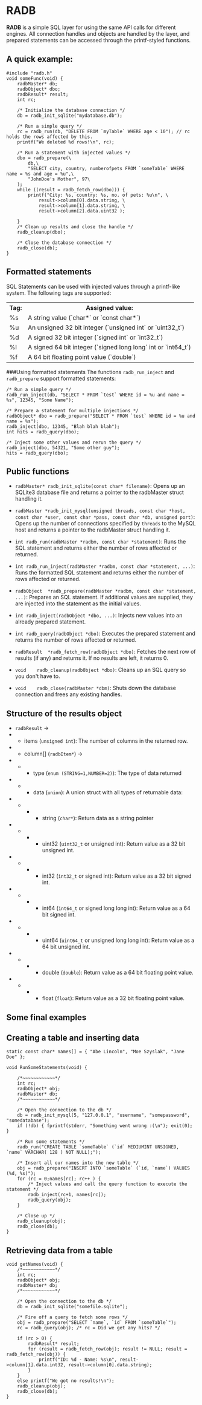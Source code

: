 RADB
====
**RADB** is a simple SQL layer for using the same API calls for different engines.
All connection handles and objects are handled by the layer, and prepared 
statements can be accessed through the printf-styled functions.

A quick example:
----------------

    #include "radb.h"
    void someFunc(void) {
        radbMaster* db;
        radbObject* dbo;
        radbResult* result;
        int rc;

        /* Initialize the database connection */
        db = radb_init_sqlite("mydatabase.db");

        /* Run a simple query */
        rc = radb_run(db, "DELETE FROM `myTable` WHERE age < 10"); // rc holds the rows affected by this.
        printf("We deleted %d rows!\n", rc);

        /* Run a statement with injected values */
        dbo = radb_prepare(\
            db,\
            "SELECT city, country, numberofpets FROM `someTable` WHERE name = %s and age = %u",\
            "JohnDoe's Mother", 97\
        );
        while ((result = radb_fetch_row(dbo))) {
            printf("City: %s, country: %s, no. of pets: %u\n", \
                result->column[0].data.string, \
                result->column[1].data.string, \
                result->column[2].data.uint32 );
                
        }
        /* Clean up results and close the handle */
        radb_cleanup(dbo); 

        /* Close the database connection */
        radb_close(db);
    }


Formatted statements
--------------------
SQL Statements can be used with injected values through a printf-like system.
The following tags are supported:
<table>
  <tr>
    <th>Tag:</th>
    <th>Assigned value:</th>
  </tr>
  <tr>
    <td>%s</td>
    <td>A string value (`char*` or `const char*`)</td>
  </tr>
  <tr>
    <td>%u</td>
    <td>An unsigned 32 bit integer (`unsigned int` or `uint32_t`)</td>
  </tr>
  <tr>
    <td>%d</td>
    <td>A signed 32 bit integer (`signed int` or `int32_t`)</td>
  </tr>
  <tr>
    <td>%l</td>
    <td>A signed 64 bit integer (`signed long long` int or `int64_t`)</td>
  </tr>
  <tr>
    <td>%f</td>
    <td>A 64 bit floating point value (`double`)</td>
  </tr>
</table>


###Using formatted statements
The functions `radb_run_inject` and `radb_prepare` support formatted statements:

    /* Run a simple query */
    radb_run_inject(db, "SELECT * FROM `test` WHERE id = %u and name = %s", 12345, "Some Name");

    /* Prepare a statement for multiple injections */
    radbObject* dbo = radb_prepare("SELECT * FROM `test` WHERE id = %u and name = %s");
    radb_inject(dbo, 12345, "Blah blah blah");
    int hits = radb_query(dbo);

    /* Inject some other values and rerun the query */
    radb_inject(dbo, 54321, "Some other guy");
    hits = radb_query(dbo);


Public functions
----------------

* `radbMaster* radb_init_sqlite(const char* filename)`:
    Opens up an SQLite3 database file and returns a pointer to the radbMaster struct handling it.
    
* `radbMaster *radb_init_mysql(unsigned threads, const char *host, const char *user, const char *pass, const char *db, unsigned port)`:
    Opens up the number of connections specified by `threads` to the MySQL host and returns a pointer to the radbMaster struct handling it.

* `int radb_run(radbMaster *radbm, const char *statement)`:
    Runs the SQL statement and returns either the number of rows affected or returned.

* `int radb_run_inject(radbMaster *radbm, const char *statement, ...)`:
    Runs the formatted SQL statement and returns either the number of rows affected or returned.

* `radbObject  *radb_prepare(radbMaster *radbm, const char *statement, ...)`:
    Prepares an SQL statement. 
    If additional values are supplied, they are injected into the statement as the initial values.

* `int radb_inject(radbObject *dbo, ...)`:
    Injects new values into an already prepared statement.

* `int radb_query(radbObject *dbo)`:
    Executes the prepared statement and returns the number of rows affected or returned.

* `radbResult  *radb_fetch_row(radbObject *dbo)`:
    Fetches the next row of results (if any) and returns it.
    If no results are left, it returns 0.

* `void    radb_cleanup(radbObject *dbo)`:
    Cleans up an SQL query so you don't have to.

* `void    radb_close(radbMaster *dbm)`:
    Shuts down the database connection and frees any existing handles.
    
Structure of the results object
-------------------------------

* `radbResult` ->
* * items (`unsigned int`): The number of columns in the returned row.
* * column[] (`radbItem*`) ->
* * * type (`enum (STRING=1,NUMBER=2)`): The type of data returned
* * * data (`union`): A union struct with all types of returnable data:
* * * * string (`char*`): Return data as a string pointer
* * * * uint32 (`uint32_t` or unsigned int): Return value as a 32 bit unsigned int.
* * * * int32 (`int32_t` or signed int): Return value as a 32 bit signed int.
* * * * int64 (`int64_t` or signed long long int): Return value as a 64 bit signed int.
* * * * uint64 (`uint64_t` or unsigned long long int): Return value as a 64 bit unsigned int.
* * * * double (`double`): Return value as a 64 bit floating point value.
* * * * float (`float`): Return value as a 32 bit floating point value.

    

Some final examples
-------------------

## Creating a table and inserting data

    static const char* names[] = { "Abe Lincoln", "Moe Szyslak", "Jane Doe" };
    
    void RunSomeStatements(void) {
        
        /*~~~~~~~~~~~~*/
        int rc;
        radbObject* obj;
        radbMaster* db;
        /*~~~~~~~~~~~~*/
        
        /* Open the connection to the db */
        db = radb_init_mysql(5, "127.0.0.1", "username", "somepassword", "somedatabase");
        if (!db) { fprintf(stderr, "Something went wrong :(\n"); exit(0); }
        
        /* Run some statements */
        radb_run("CREATE TABLE `someTable` (`id` MEDIUMINT UNSIGNED, `name` VARCHAR( 128 ) NOT NULL);");
        
        /* Insert all our names into the new table */
        obj = radb_prepare("INSERT INTO `someTable` (`id, `name`) VALUES (%d, %s)");
        for (rc = 0;names[rc]; rc++ ) {
            /* Inject values and call the query function to execute the statement */
            radb_inject(rc+1, names[rc]);
            radb_query(obj);
        }
        
        /* Close up */
        radb_cleanup(obj);
        radb_close(db);
    }
        

## Retrieving data from a table

    void getNames(void) {
        /*~~~~~~~~~~~~*/
        int rc;
        radbObject* obj;
        radbMaster* db;
        /*~~~~~~~~~~~~*/
        
        /* Open the connection to the db */
        db = radb_init_sqlite("somefile.sqlite");
        
        /* Fire off a query to fetch some rows */
        obj = radb_prepare("SELECT `name`, `id` FROM `someTable`");
        rc = radb_query(obj); /* rc = Did we get any hits? */
        
        if (rc > 0) {
            radbResult* result;
            for (result = radb_fetch_row(obj); result != NULL; result = radb_fetch_row(obj)) {
                printf("ID: %d - Name: %s\n", result->column[1].data.int32, result->column[0].data.string);
            }
        }
        else printf("We got no results!\n");
        radb_cleanup(obj);
        radb_close(db);
    }
        
